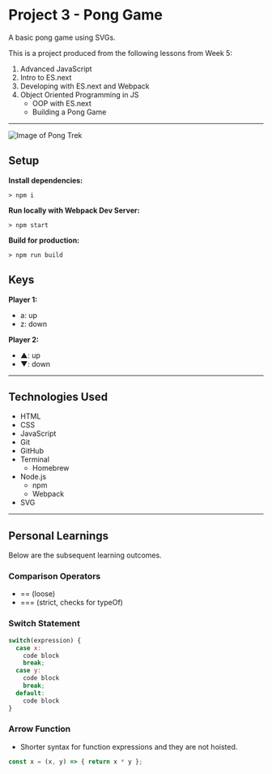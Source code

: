 # Project 3 - Pong Game

A basic pong game using SVGs.


This is a project produced from the following lessons from Week 5:

1. Advanced JavaScript
2. Intro to ES.next
3. Developing with ES.next and Webpack
4. Object Oriented Programming in JS
    - OOP with ES.next
    - Building a Pong Game 

---

![Image of Pong Trek](https://github.com/nejmal/project-03/blob/master/pong-trek.png)

## Setup

**Install dependencies:**

`> npm i`

**Run locally with Webpack Dev Server:**

`> npm start`

**Build for production:**

`> npm run build`

## Keys

**Player 1:**
* a: up
* z: down

**Player 2:**
* ▲: up
* ▼: down

---

## Technologies Used
- HTML
- CSS
- JavaScript
- Git
- GitHub
- Terminal
  - Homebrew
- Node.js
  - npm
  - Webpack
- SVG
---

## Personal Learnings
Below are the subsequent learning outcomes.

### Comparison Operators
- == (loose)
- === (strict, checks for typeOf)

### Switch Statement
```js
switch(expression) {
  case x:
    code block
    break;
  case y:
    code block
    break;
  default:
    code block
}
```

### Arrow Function
- Shorter syntax for function expressions and they are not hoisted. 
```js
const x = (x, y) => { return x * y };
```